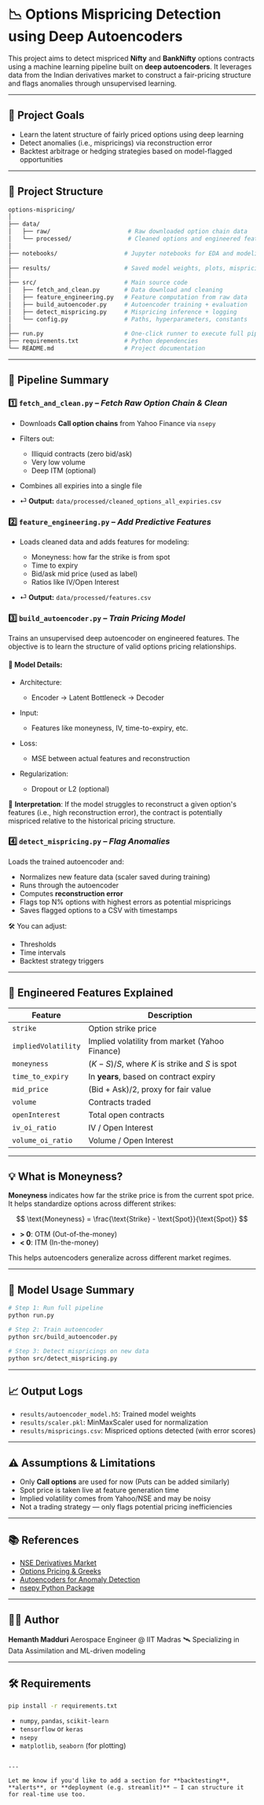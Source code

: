 # 📉 Options Mispricing Detection using Deep Autoencoders

This project aims to detect mispriced **Nifty** and **BankNifty** options contracts using a machine learning pipeline built on **deep autoencoders**. It leverages data from the Indian derivatives market to construct a fair-pricing structure and flags anomalies through unsupervised learning.

---

## 🎯 Project Goals

- Learn the latent structure of fairly priced options using deep learning
- Detect anomalies (i.e., mispricings) via reconstruction error
- Backtest arbitrage or hedging strategies based on model-flagged opportunities

---

## 📂 Project Structure

```bash
options-mispricing/
│
├── data/
│   ├── raw/                      # Raw downloaded option chain data
│   └── processed/                # Cleaned options and engineered feature data
│
├── notebooks/                   # Jupyter notebooks for EDA and modeling
│
├── results/                     # Saved model weights, plots, mispricing logs
│
├── src/                         # Main source code
│   ├── fetch_and_clean.py       # Data download and cleaning
│   ├── feature_engineering.py   # Feature computation from raw data
│   ├── build_autoencoder.py     # Autoencoder training + evaluation
│   ├── detect_mispricing.py     # Mispricing inference + logging
│   └── config.py                # Paths, hyperparameters, constants
│
├── run.py                       # One-click runner to execute full pipeline
├── requirements.txt             # Python dependencies
└── README.md                    # Project documentation
````

---

## 🧾 Pipeline Summary

### 1️⃣ `fetch_and_clean.py` – *Fetch Raw Option Chain & Clean*

* Downloads **Call option chains** from Yahoo Finance via `nsepy`
* Filters out:

  * Illiquid contracts (zero bid/ask)
  * Very low volume
  * Deep ITM (optional)
* Combines all expiries into a single file
* ⏎ **Output:** `data/processed/cleaned_options_all_expiries.csv`

### 2️⃣ `feature_engineering.py` – *Add Predictive Features*

* Loads cleaned data and adds features for modeling:

  * Moneyness: how far the strike is from spot
  * Time to expiry
  * Bid/ask mid price (used as label)
  * Ratios like IV/Open Interest
* ⏎ **Output:** `data/processed/features.csv`

### 3️⃣ `build_autoencoder.py` – *Train Pricing Model*

Trains an unsupervised deep autoencoder on engineered features.
The objective is to learn the structure of valid options pricing relationships.

#### 🔧 Model Details:

* Architecture:

  * Encoder → Latent Bottleneck → Decoder
* Input:

  * Features like moneyness, IV, time-to-expiry, etc.
* Loss:

  * MSE between actual features and reconstruction
* Regularization:

  * Dropout or L2 (optional)

🧠 **Interpretation**:
If the model struggles to reconstruct a given option's features (i.e., high reconstruction error), the contract is potentially mispriced relative to the historical pricing structure.

### 4️⃣ `detect_mispricing.py` – *Flag Anomalies*

Loads the trained autoencoder and:

* Normalizes new feature data (scaler saved during training)
* Runs through the autoencoder
* Computes **reconstruction error**
* Flags top N% options with highest errors as potential mispricings
* Saves flagged options to a CSV with timestamps

🛠 You can adjust:

* Thresholds
* Time intervals
* Backtest strategy triggers

---

## 🧠 Engineered Features Explained

| Feature             | Description                                           |
| ------------------- | ----------------------------------------------------- |
| `strike`            | Option strike price                                   |
| `impliedVolatility` | Implied volatility from market (Yahoo Finance)        |
| `moneyness`         | $(K - S) / S$, where $K$ is strike and $S$ is spot    |
| `time_to_expiry`    | In **years**, based on contract expiry                |
| `mid_price`         | $(\text{Bid} + \text{Ask}) / 2$, proxy for fair value |
| `volume`            | Contracts traded                                      |
| `openInterest`      | Total open contracts                                  |
| `iv_oi_ratio`       | IV / Open Interest                                    |
| `volume_oi_ratio`   | Volume / Open Interest                                |

---

## 💡 What is Moneyness?

**Moneyness** indicates how far the strike price is from the current spot price. It helps standardize options across different strikes:

$$
\text{Moneyness} = \frac{\text{Strike} - \text{Spot}}{\text{Spot}}
$$

* **> 0**: OTM (Out-of-the-money)
* **< 0**: ITM (In-the-money)

This helps autoencoders generalize across different market regimes.

---

## 🧪 Model Usage Summary

```bash
# Step 1: Run full pipeline
python run.py

# Step 2: Train autoencoder
python src/build_autoencoder.py

# Step 3: Detect mispricings on new data
python src/detect_mispricing.py
```

---

## 📈 Output Logs

* `results/autoencoder_model.h5`: Trained model weights
* `results/scaler.pkl`: MinMaxScaler used for normalization
* `results/mispricings.csv`: Mispriced options detected (with error scores)

---

## ⚠️ Assumptions & Limitations

* Only **Call options** are used for now (Puts can be added similarly)
* Spot price is taken live at feature generation time
* Implied volatility comes from Yahoo/NSE and may be noisy
* Not a trading strategy — only flags potential pricing inefficiencies

---

## 📚 References

* [NSE Derivatives Market](https://www.nseindia.com/products-services/equity-derivatives)
* [Options Pricing & Greeks](https://en.wikipedia.org/wiki/Options_greeks)
* [Autoencoders for Anomaly Detection](https://arxiv.org/abs/1901.00596)
* [nsepy Python Package](https://pypi.org/project/nsepy/)

---

## 👨‍💻 Author

**Hemanth Madduri**
Aerospace Engineer @ IIT Madras
🛰️ Specializing in Data Assimilation and ML-driven modeling

---

## 🛠 Requirements

```bash
pip install -r requirements.txt
```

* `numpy`, `pandas`, `scikit-learn`
* `tensorflow` or `keras`
* `nsepy`
* `matplotlib`, `seaborn` (for plotting)

```

---

Let me know if you'd like to add a section for **backtesting**, **alerts**, or **deployment (e.g. streamlit)** — I can structure it for real-time use too.
```
